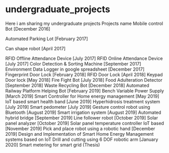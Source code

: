 # undergraduate_projects
Here i am sharing my undergraduate projects
Projects name
Mobile control Bot [December 2016]

Automated Parking Lot [February 2017]

Can shape robot [April 2017]

RFID Offline Attendance Device [July 2017]
RFID Online Attendance Device [July 2017]
Color Detection & Sorting Machine [September 2017]
Environment Data Logger in google spreadsheet [December 2017]
Fingerprint Door Lock [February 2018]
RFID Door Lock [April 2018]
Keypad Door lock [May 2018]
Fire Fight Bot [July 2018]
Food Adulteration Detector [September 2018]
Waste Recycling Bot [December 2018]
Automated Railway Platform Helping Bot [February 2019]
Bench Variable Power Supply [March 2019]
Smart Controller for Home energy management [May 2019]
IoT based smart health band [June 2019]
Hyperhidrosis treatment system [July 2019]
Smart pedometer [July 2019]
Gesture control robot using Bluetooth [August 2019]
Smart irrigation system [August 2019]
Automated hybrid bridge [September 2019]
Line follower robot [October 2019]
Solar panel analyzer [October 2019]
Solar panel temperature controller IoT based [November 2019]
Pick and place robot using a robotic hand [December 2019]
Design and Implementation of Smart Home Energy Management systems
based on IoT
Drill and cutting using 6 DOF robotic arm [January 2020]
Smart metering for smart grid (Thesis)
